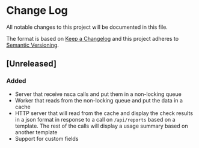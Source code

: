 # Change Log
All notable changes to this project will be documented in this file.

The format is based on [Keep a Changelog](http://keepachangelog.com/) 
and this project adheres to [Semantic Versioning](http://semver.org/).

## [Unreleased]
### Added
- Server that receive nsca calls and put them in a non-locking queue
- Worker that reads from the non-locking queue and put the data in a cache
- HTTP server that will read from the cache and display the check results
  in a json format in response to a call on `/api/reports` based on a template.
  The rest of the calls will display a usage summary based on another template
- Support for custom fields
